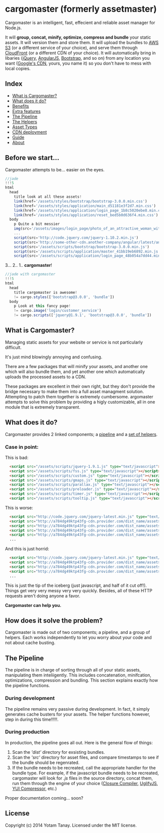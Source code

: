 cargomaster (formerly assetmaster)
===========

Cargomaster is an intelligent, fast, effecient and reliable asset manager for Node.js.

It will **group, concat, minify, optimize, compress and bundle** your static assets. It will version them and store them. It will upload the bundles to [AWS S3]() (or a different service of your choice), and serve them through [CloudFront]() (or a different CDN of your choice). It will automatically bring in libaries ([jQuery](http://jquery.com), [AngularJS](), [Bootstrap](), and so on) from any location you want ([Google's CDN](), yours, you name it) so you don't have to mess with local copies. 

Index
-----

- [What is Cargomaster?](#what-is-cargomaster)
- [What does it do?](#what-does-it-do)
- [Benefits](#benefits)
- [Extra features](#more-features)
- [The Pipeline](#the-pipeline)
- [The Helpers](#the-helpers)
- [Asset Types](#asset-types)
- [CDN deployment](#cdn-deployment)
- [Guide](#guide)
- [About](#about)

Before we start...
------------------

Cargomaster attempts to be... easier on the eyes.

```js
//jade
!!!5
html
  head
    title look at all these assets!
    link(href='/assets/styles/bootstrap/bootstrap-3.0.0.min.css')
    link(href='/assets/styles/application/main_d51181e3f2d7.min.css')
    link(href='/assets/styles/application/login_page_1b8c5020ebe8.min.css')
    link(href='/assets/styles/application/reset_bed5b0d636f4.min.css')
  body
    p Quite a bit messier
    img(src='/assets/images/login_page/photo_of_an_attractive_woman_with_a_headset_representing_our_companys_excellent_customer_service.optimized.jpg')
    ...
    script(src='http://code.jquery.com/jquery-1.10.2.min.js')
    script(src='http://some-other-cdn.another-company/angular/latest/angularjs.min.js')
    script(src='/assets/scripts/bootstrap/bootstrap-3.0.0.min.js')
    script(src='/assets/scripts/application/master_41bb19eb6892.min.js')
    script(src='/assets/scripts/application/login_page_48b054a7dd44.min.js')
```
3... 2.. 1.. **cargomaster**!

```js
//jade with cargomaster
!!!5
html
  head
    title cargomaster is awesome!
    != cargo.styles(['bootstrap@3.0.0', 'bundle'])
  body
    p Look at this fancy page!
    != cargo.image('login/customer_service')
    != cargo.scripts(['jquery@1.9.1', 'bootstrap@3.0.0', 'bundle'])
```

What is Cargomaster?
--------------------
Managing static assets for your website or service is not particularly difficult.

It's just mind blowingly annoying and confusing.

There are a few packages that will minify your assets, and another one which will also bundle them, and yet another one which automatically uploads the processed assets to a CDN.

These packages are excellent in their own right, but they don't provide the bridge necessary to make them into a full asset managment solution. Attempting to patch them together is extremely cumbersome. argomaster attempts to solve this problem by providing a higly customizable, all in one module that is extremely transparent.

What does it do?
----------------

Cargomaster provides 2 linked components; a [pipeline](#the-pipeline) and a [set of helpers](#the-helpers).
### Case in point: ###

This is bad:

```html
  <script src="/assets/scripts/jquery-1.9.1.js" type="text/javascript"></script>
  <script src="/assets/scripts/fss.js" type="text/javascript"></script>
  <script src="/assets/scripts/custom.js" type="text/javascript"></script>
  <script src="/assets/scripts/gmaps.js" type="text/javascript"></script>
  <script src="/assets/scripts/parallax.js" type="text/javascript"></script>
  <script src="/assets/scripts/preloader.js" type="text/javascript"></script>
  <script src="/assets/scripts/timer.js" type="text/javascript"></script>
  <script src="/assets/scripts/tooltip.js" type="text/javascript"></script>
```

This is worse:

```html
  <script src="http://code.jquery.com/jquery-latest.min.js" type="text/javascript"></script>
  <script src="http://a784dg49ktp43fg-cdn.provider.com/dist_name/assets/scripts/fss.js" type="text/javascript"></script>
  <script src="http://a784dg49ktp43fg-cdn.provider.com/dist_name/assets/scripts/custom.js" type="text/javascript"></script>
  <script src="http://a784dg49ktp43fg-cdn.provider.com/dist_name/assets/scripts/gmaps.js" type="text/javascript"></script>
  <script src="http://a784dg49ktp43fg-cdn.provider.com/dist_name/assets/scripts/parallax.js" type="text/javascript"></script>
  ...
```

And this is just horrid:

```html
  <script src="http://code.jquery.com/jquery-latest.min.js" type="text/javascript"></script>
  <script src="http://a784dg49ktp43fg-cdn.provider.com/dist_name/assets/scripts/fss_5d91820ee16d.js" type="text/javascript"></script>
  <script src="http://a784dg49ktp43fg-cdn.provider.com/dist_name/assets/scripts/custom_48b054a7dd44.js" type="text/javascript"></script>
  <script src="http://a784dg49ktp43fg-cdn.provider.com/dist_name/assets/scripts/gmaps_1ba4e36ac124.js" type="text/javascript"></script>
  ...
```

This is just the tip of the iceberg (just javascript, and half of it cut off!). Things get very very messy very very quickly. Besides, all of these HTTP requests aren't doing anyone a favor. 

**Cargomaster can help you.**

How does it solve the problem?
----
Cargomaster is made out of two components; a pipeline, and a group of helpers. Each works independently to let you worry about your code and not about cache busting.

The Pipeline
------------
The pipeline is in charge of sorting through all of your static assets, manipulating them inteliigently. This includes concatenation, minifcation, optimizations, compression and bundling. This section explains exactly how the pipeline functions.
### During development ###
The pipeline remains very passive during development. In fact, it simply generates cache busters for your assets. The helper functions however, step in during this time!!!!!.
### During production ####
In production, the pipeline goes all out. Here is the general flow of things:

1. Scan the *'dist'* directory for exsisting bundles.
2. Scan the *'src'* directory for asset files, and compare timestamps to see if the bundle should be regenrated.
3. If the bundle needs to be recreated, call the appropriate handler for the bundle type. For example, if the javascript bundle needs to be recreated, cargomaster will look for *.js* files in the source directory, concat them, run them through the engine of your choice ([Closure Compiler](https://developers.google.com/closure/compiler/), [UglifyJS](https://github.com/mishoo/UglifyJS2), [YUI Compressor](http://yui.github.io/yuicompressor/), etc.)

Proper documentation coming... soon?

## License
Copyright (c) 2014 Yotam Tanay. Licensed under the MIT license.
